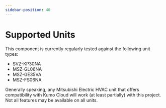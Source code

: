 ```yaml
---
sidebar-position: 40
---
```


# Supported Units

This component is currently regularly tested against the following unit types:

* SVZ-KP30NA
* MSZ-GL06NA
* MSZ-GE35VA
* MSZ-FS06NA

Generally speaking, any Mitsubishi Electric HVAC unit that offers compatibility with Kumo Cloud will work (at least 
partially) with this project. Not all features may be available on all units.
